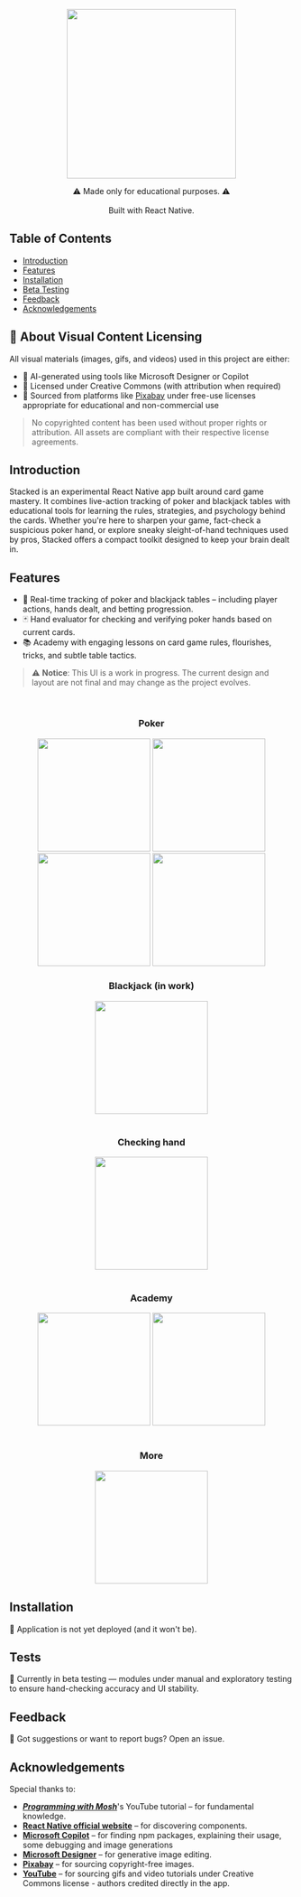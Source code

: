 <p align="center">
  <img src="https://github.com/user-attachments/assets/472d768b-49bc-4e7f-acb6-9bbcc80b73e1" width="300" />
</p>
<!-- <h1 align="center"> Stacked </h1> <br>
 -->
<p align="center">
  ⚠ Made only for educational purposes. ⚠
  <br><br>
  Built with React Native.
</p>

## Table of Contents

- [Introduction](#introduction)
- [Features](#features)
- [Installation](#installation)
- [Beta Testing](#tests)
- [Feedback](#feedback)
- [Acknowledgements](#acknowledgements)

## 📂 About Visual Content Licensing

All visual materials (images, gifs, and videos) used in this project are either:

- 🧠 AI-generated using tools like Microsoft Designer or Copilot
- 🎨 Licensed under Creative Commons (with attribution when required)
- 📸 Sourced from platforms like [Pixabay](https://pixabay.com/) under free-use licenses appropriate for educational and non-commercial use

> No copyrighted content has been used without proper rights or attribution. All assets are compliant with their respective license agreements.


## Introduction

Stacked is an experimental React Native app built around card game mastery. It combines live-action tracking of poker and blackjack tables with educational tools for learning the rules, strategies, and psychology behind the cards. Whether you're here to sharpen your game, fact-check a suspicious poker hand, or explore sneaky sleight-of-hand techniques used by pros, Stacked offers a compact toolkit designed to keep your brain dealt in.

## Features
<ul>
  <li>🎴 Real-time tracking of poker and blackjack tables – including player actions, hands dealt, and betting progression.</li>
  <li>🃏 Hand evaluator for checking and verifying poker hands based on current cards.</li>
  <li>📚 Academy with engaging lessons on card game rules, flourishes, tricks, and subtle table tactics.</li>
</ul>

  > ⚠️ **Notice**: This UI is a work in progress.
  > The current design and layout are not final and may change as the project evolves.
<br>
<div align="center">
  <h3>Poker</h3>
  <img src="https://github.com/user-attachments/assets/21caca99-46ce-4ed9-aa13-d3a1e053426c" width="200" />
  <img src="https://github.com/user-attachments/assets/665fa561-16d3-4321-b52c-a17c1ff2a702" width="200" />
  <img src="https://github.com/user-attachments/assets/48e04bd7-d724-42d7-85fb-84efd44e9725" width="200" />
  <img src="https://github.com/user-attachments/assets/70b02e5f-2143-4335-adbb-d15b427960e0" width="200" />
</div>

<div align="center">
  <h3>Blackjack (in work)</h3>
  <img src="https://github.com/user-attachments/assets/41f0443c-d502-44cc-885a-d0c2ae3728fa" width="200" />
</div>

<div align="center">
<br>
<h3>Checking hand</h3>
<img src="https://github.com/user-attachments/assets/46247702-bb58-46a5-85b2-0f17b119ee2c" width="200" />
</div>

<div align="center">
<br>
<h3>Academy</h3>
<img src="https://github.com/user-attachments/assets/918b3004-095d-455f-b6fd-f713ea6a54d2" width="200" />
<img src="https://github.com/user-attachments/assets/c141dd49-e8ac-4df1-9e32-2b1a95e3bec0" width="200" />
</div>

<div align="center">
  <br>
  <h3>More</h3>
  <img src="https://github.com/user-attachments/assets/70a7d1b2-8975-48cd-983c-ea6c024624aa" width="200" />
</div>


## Installation

🛑 Application is not yet deployed (and it won't be).

## Tests

🔧 Currently in beta testing — modules under manual and exploratory testing to ensure hand-checking accuracy and UI stability.

## Feedback

💬 Got suggestions or want to report bugs? Open an issue.

## Acknowledgements

Special thanks to:
<ul>
  <li><i><b><a href="https://www.youtube.com/watch?v=0-S5a0eXPoc&">Programming with Mosh</a></b></i>'s YouTube tutorial – for fundamental knowledge.</li>
  <li><b><a href="https://reactnative.dev/docs/components-and-apis">React Native official website</a></b> – for discovering components.</li>
  <li><b><a href="https://copilot.microsoft.com">Microsoft Copilot</a></b> – for finding npm packages, explaining their usage, some debugging and image generations</li>
  <li><b><a href="https://designer.microsoft.com">Microsoft Designer</a></b> – for generative image editing.</li>
  <li><b><a href="https://pixabay.com/">Pixabay</a></b> – for sourcing copyright-free images.</li>
  <li><b><a href="https://www.youtube.com/">YouTube</a></b> – for sourcing gifs and video tutorials under Creative Commons license - authors credited directly in the app.</li>
</ul>

